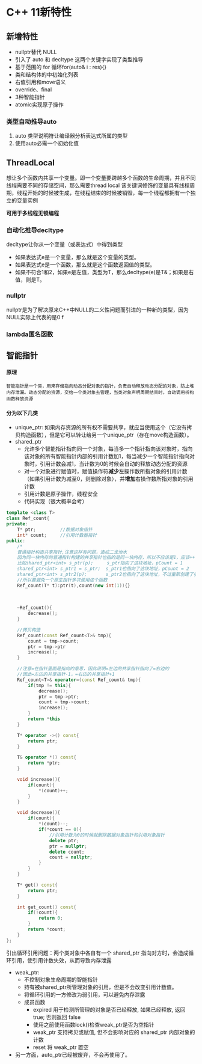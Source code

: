 # C++ 11新特性

## 新增特性
- nullptr替代 NULL
- 引入了 auto 和 decltype 这两个关键字实现了类型推导
- 基于范围的 for 循环for(auto& i : res){}
- 类和结构体的中初始化列表
- 右值引用和move语义
- override、final
- 3种智能指针
- atomic实现原子操作
  
### 类型自动推导auto
1. auto 类型说明符让编译器分析表达式所属的类型
2. 使用auto必需一个初始化值

## ThreadLocal

想让多个函数内共享一个变量。即一个变量要跨越多个函数的生命周期，并且不同线程需要不同的存储空间，那么需要thread local
该关键词修饰的变量具有线程周期，线程开始的时候被生成，在线程结束的时候被销毁，每一个线程都拥有一个独立的变量实例


**可用于多线程无锁编程**


### 自动化推导decltype
decltype让你从一个变量（或表达式）中得到类型


- 如果表达式e是一个变量，那么就是这个变量的类型。
- 如果表达式e是一个函数，那么就是这个函数返回值的类型。
- 如果不符合1和2，如果e是左值，类型为T，那么decltype(e)是T&；如果是右值，则是T。

### nullptr
nullptr是为了解决原来C++中NULL的二义性问题而引进的一种新的类型，因为NULL实际上代表的是0
f
### lambda匿名函数
## 智能指针
#### 原理
    智能指针是一个类，用来存储指向动态分配对象的指针，负责自动释放动态分配的对象，防止堆内存泄漏。动态分配的资源，交给一个类对象去管理，当类对象声明周期结束时，自动调用析构函数释放资源
#### 分为以下几类
- unique_ptr: 如果内存资源的所有权不需要共享，就应当使用这个（它没有拷贝构造函数），但是它可以转让给另一个unique_ptr（存在move构造函数）。
- shared_ptr
    - 允许多个智能指针指向同一个对象，每当多一个指针指向该对象时，指向该对象的所有智能指针内部的引用计数加1，每当减少一个智能指针指向对象时，引用计数会减1，当计数为0的时候会自动的释放动态分配的资源
    - 对一个对象进行赋值时，赋值操作符**减少**左操作数所指对象的引用计数（如果引用计数为减至0，则删除对象），并**增加**右操作数所指对象的引用计数
    - 引用计数是原子操作，线程安全
  - 代码实现（很大概率会考）

```c++
template <class T>
class Ref_count{
private:
    T* ptr;         //数据对象指针
    int* count;     //引用计数器指针
public:
    /*
    普通指针构造共享指针,注意这样有问题，造成二龙治水
    因为同一块内存的普通指针构建的共享指针也指的是同一块内存，所以不应该是1，应该++
    比如shared_ptr<int> s_ptr(p);     s_ptr指向了这块地址，pCount = 1
    shared_ptr<int> s_ptr1 = s_ptr;  s_ptr1也指向了这块地址，pCount = 2
    shared_ptr<int> s_ptr2(p);       s_ptr2也指向了这块地址，不过重新创建了引用计数，pCount1 = 1，这样显然不行*/
    //所以要避免一个原生指针多次使用这个函数
    Ref_count(T* t):ptr(t),count(new int(1)){}
    
	
    
    ~Ref_count(){
        decrease();
    }

    //拷贝构造
    Ref_count(const Ref_count<T>& tmp){
        count = tmp->count;
        ptr = tmp->ptr
        increase();
    }

    //注意=在指针里面是指向的意思，因此说明=左边的共享指针指向了=右边的
    //因此=左边的共享指针-1，=右边的共享指针+1
    Ref_count<T>& operator=(const Ref_count& tmp){
        if(tmp != this){
            decrease();
            ptr = tmp->ptr;
            count = tmp->count;
            increase();
        }
        return *this
    }

    T* operator ->() const{
        return ptr;
    }

    T& operator *() const{
        return *ptr;
    }

    void increase(){
        if(count){
            *(count)++;
        }
    }

    void decrease(){
        if(count){
            *(count)--;
            if(*count == 0){
                //引用计数为0的时候就删除数据对象指针和引用对象指针
                delete ptr;
                ptr = nullptr;
                delete count;
                count = nullptr;
            }
        }
    }

    T* get() const{
        return ptr;
    }

    int get_count() const{
        if(!count){
            return 0;
        }
        return *count;
    }
};
```

引出循环引用问题：两个类对象中各自有一个 shared_ptr 指向对方时，会造成循环引用，使引用计数失效，从而导致内存泄露
  
- weak_ptr:
    - 不控制对象生命周期的智能指针
    - 持有被shared_ptr所管理对象的引用，但是不会改变引用计数值。
    - 将循环引用的一方修改为弱引用，可以避免内存泄露
    - 成员函数
      - expired 用于检测所管理的对象是否已经释放, 如果已经释放, 返回 true; 否则返回 false
      - 使用之前使用函数lock()检查weak_ptr是否为空指针
      - weak_ptr 支持拷贝或赋值, 但不会影响对应的 shared_ptr 内部对象的计数
      - reset 将 weak_ptr 置空
-  另一方面，auto_ptr已经被废弃，不会再使用了。